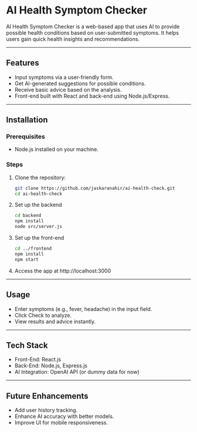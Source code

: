 # AI Health Symptom Checker

AI Health Symptom Checker is a web-based app that uses AI to provide possible health conditions based on user-submitted symptoms. It helps users gain quick health insights and recommendations.

---

## Features
- Input symptoms via a user-friendly form.
- Get AI-generated suggestions for possible conditions.
- Receive basic advice based on the analysis.
- Front-end built with React and back-end using Node.js/Express.

---

## Installation

### Prerequisites
- Node.js installed on your machine.

### Steps
1. Clone the repository:
   ```bash
   git clone https://github.com/jaskaranahir/ai-health-check.git
   cd ai-health-check

2. Set up the backend
   ```bash
   cd backend
   npm install
   node src/server.js

3. Set up the front-end
   ```bash
   cd ../frontend
   npm install
   npm start
4. Access the app at http://localhost:3000


---

## Usage
- Enter symptoms (e.g., fever, headache) in the input field.
- Click Check to analyze.
- View results and advice instantly.


---

## Tech Stack
- Front-End: React.js
- Back-End: Node.js, Express.js
- AI Integration: OpenAI API (or dummy data for now)


---


## Future Enhancements
- Add user history tracking.
- Enhance AI accuracy with better models.
- Improve UI for mobile responsiveness.


   
